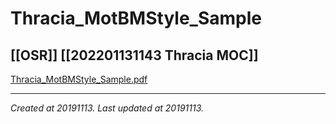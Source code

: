 # Thracia_MotBMStyle_Sample
 [[OSR]] [[202201131143 Thracia MOC]] 
---



[Thracia\_MotBMStyle\_Sample.pdf](./resources/201911131428_Thracia_MotBMStyle_Sample.resources/Thracia_MotBMStyle_Sample.pdf)

---

_Created at 20191113._
_Last updated at 20191113._



